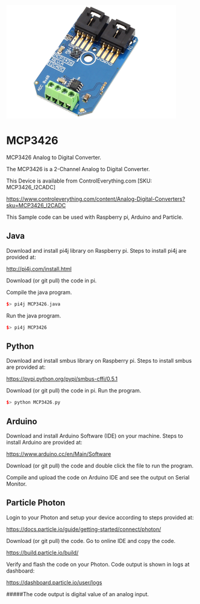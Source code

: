 [![MCP3426](MCP3426_I2CADC.png)](https://www.controleverything.com/content/Analog-Digital-Converters?sku=MCP3426_I2CADC)
# MCP3426
MCP3426 Analog to Digital Converter.

The MCP3426 is a 2-Channel Analog to Digital Converter.

This Device is available from ControlEverything.com [SKU: MCP3426_I2CADC]

https://www.controleverything.com/content/Analog-Digital-Converters?sku=MCP3426_I2CADC

This Sample code can be used with Raspberry pi, Arduino and Particle.

## Java
Download and install pi4j library on Raspberry pi. Steps to install pi4j are provided at:

http://pi4j.com/install.html

Download (or git pull) the code in pi.

Compile the java program.
```cpp
$> pi4j MCP3426.java
```

Run the java program.
```cpp
$> pi4j MCP3426
```

## Python
Download and install smbus library on Raspberry pi. Steps to install smbus are provided at:

https://pypi.python.org/pypi/smbus-cffi/0.5.1

Download (or git pull) the code in pi. Run the program.

```cpp
$> python MCP3426.py
```

## Arduino
Download and install Arduino Software (IDE) on your machine. Steps to install Arduino are provided at:

https://www.arduino.cc/en/Main/Software

Download (or git pull) the code and double click the file to run the program.

Compile and upload the code on Arduino IDE and see the output on Serial Monitor.


## Particle Photon

Login to your Photon and setup your device according to steps provided at:

https://docs.particle.io/guide/getting-started/connect/photon/

Download (or git pull) the code. Go to online IDE and copy the code.

https://build.particle.io/build/

Verify and flash the code on your Photon. Code output is shown in logs at dashboard:

https://dashboard.particle.io/user/logs

#####The code output is digital value of an analog input.
